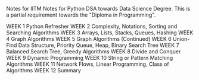 Notes for IITM Notes for Python DSA towards Data Science Degree. This is a partial requirement towards the "Diploma in Programming". 

WEEK 1	Python Refresher
WEEK 2	Complexity, Notations, Sorting and Searching Algorithms
WEEK 3	Arrays, Lists, Stacks, Queues, Hashing
WEEK 4	Graph Algorithms
WEEK 5	Graph Algorithms (Continued)
WEEK 6	Union-Find Data Structure, Priority Queue, Heap, Binary Search Tree
WEEK 7	Balanced Search Tree, Greedy Algorithms
WEEK 8	Divide and Conquer
WEEK 9	Dynamic Programming
WEEK 10	String or Pattern Matching Algorithms
WEEK 11	Network Flows, Linear Programming, Class of Algorithms
WEEK 12	Summary
